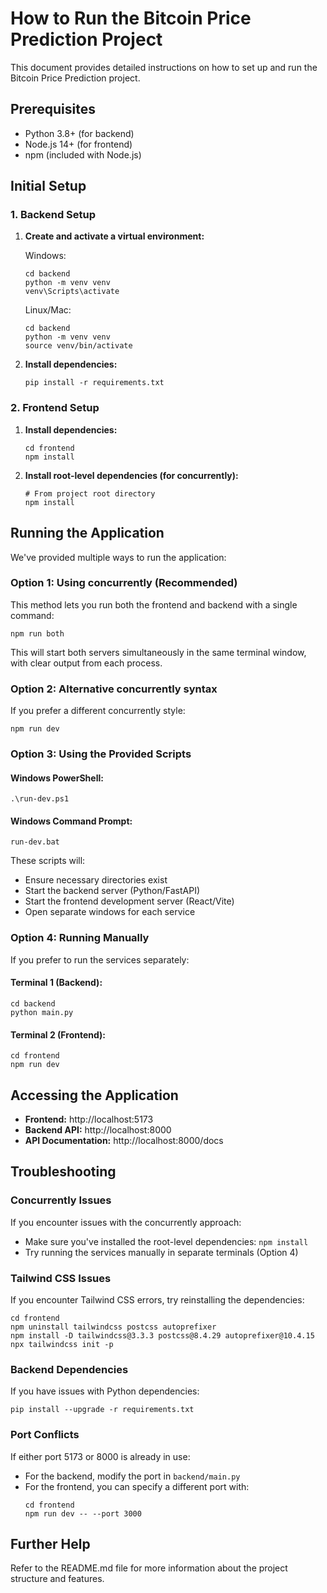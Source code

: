 # How to Run the Bitcoin Price Prediction Project

This document provides detailed instructions on how to set up and run the Bitcoin Price Prediction project.

## Prerequisites

- Python 3.8+ (for backend)
- Node.js 14+ (for frontend)
- npm (included with Node.js)

## Initial Setup

### 1. Backend Setup

1. **Create and activate a virtual environment:**

   Windows:
   ```
   cd backend
   python -m venv venv
   venv\Scripts\activate
   ```

   Linux/Mac:
   ```
   cd backend
   python -m venv venv
   source venv/bin/activate
   ```

2. **Install dependencies:**
   ```
   pip install -r requirements.txt
   ```

### 2. Frontend Setup

1. **Install dependencies:**
   ```
   cd frontend
   npm install
   ```

3. **Install root-level dependencies (for concurrently):**
   ```
   # From project root directory
   npm install
   ```

## Running the Application

We've provided multiple ways to run the application:

### Option 1: Using concurrently (Recommended)

This method lets you run both the frontend and backend with a single command:

```
npm run both
```

This will start both servers simultaneously in the same terminal window, with clear output from each process.

### Option 2: Alternative concurrently syntax

If you prefer a different concurrently style:

```
npm run dev
```

### Option 3: Using the Provided Scripts

#### Windows PowerShell:
```
.\run-dev.ps1
```

#### Windows Command Prompt:
```
run-dev.bat
```

These scripts will:
- Ensure necessary directories exist
- Start the backend server (Python/FastAPI)
- Start the frontend development server (React/Vite)
- Open separate windows for each service

### Option 4: Running Manually

If you prefer to run the services separately:

#### Terminal 1 (Backend):
```
cd backend
python main.py
```

#### Terminal 2 (Frontend):
```
cd frontend
npm run dev
```

## Accessing the Application

- **Frontend:** http://localhost:5173
- **Backend API:** http://localhost:8000
- **API Documentation:** http://localhost:8000/docs

## Troubleshooting

### Concurrently Issues

If you encounter issues with the concurrently approach:
- Make sure you've installed the root-level dependencies: `npm install`
- Try running the services manually in separate terminals (Option 4)

### Tailwind CSS Issues

If you encounter Tailwind CSS errors, try reinstalling the dependencies:

```
cd frontend
npm uninstall tailwindcss postcss autoprefixer
npm install -D tailwindcss@3.3.3 postcss@8.4.29 autoprefixer@10.4.15
npx tailwindcss init -p
```

### Backend Dependencies

If you have issues with Python dependencies:

```
pip install --upgrade -r requirements.txt
```

### Port Conflicts

If either port 5173 or 8000 is already in use:

- For the backend, modify the port in `backend/main.py`
- For the frontend, you can specify a different port with:
  ```
  cd frontend
  npm run dev -- --port 3000
  ```

## Further Help

Refer to the README.md file for more information about the project structure and features. 